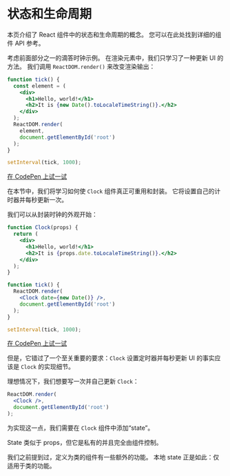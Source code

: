 # 状态和生命周期

本页介绍了 React 组件中的状态和生命周期的概念。 您可以在此处找到详细的组件 API 参考。

考虑前面部分之一的滴答时钟示例。 在渲染元素中，我们只学习了一种更新 UI 的方法。 我们调用 `ReactDOM.render()` 来改变渲染输出：

```jsx
function tick() {
  const element = (
    <div>
      <h1>Hello, world!</h1>
      <h2>It is {new Date().toLocaleTimeString()}.</h2>
    </div>
  );
  ReactDOM.render(
    element,
    document.getElementById('root')
  );
}

setInterval(tick, 1000);
```

[在 CodePen 上试一试](http://codepen.io/gaearon/pen/gwoJZk?editors=0010)

在本节中，我们将学习如何使 `Clock` 组件真正可重用和封装。 它将设置自己的计时器并每秒更新一次。

我们可以从封装时钟的外观开始：

```jsx
function Clock(props) {
  return (
    <div>
      <h1>Hello, world!</h1>
      <h2>It is {props.date.toLocaleTimeString()}.</h2>
    </div>
  );
}

function tick() {
  ReactDOM.render(
    <Clock date={new Date()} />,
    document.getElementById('root')
  );
}

setInterval(tick, 1000);
```

[在 CodePen 上试一试](http://codepen.io/gaearon/pen/dpdoYR?editors=0010)

但是，它错过了一个至关重要的要求：`Clock` 设置定时器并每秒更新 UI 的事实应该是 `Clock` 的实现细节。

理想情况下，我们想要写一次并自己更新 `Clock`：

```jsx
ReactDOM.render(
  <Clock />,
  document.getElementById('root')
);
```

为实现这一点，我们需要在 `Clock` 组件中添加“state”。

State 类似于 props，但它是私有的并且完全由组件控制。

我们之前提到过，定义为类的组件有一些额外的功能。 本地 state 正是如此：仅适用于类的功能。